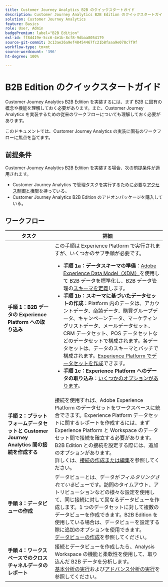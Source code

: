 ```yaml
---
title: Customer Journey Analytics B2B のクイックスタートガイド
description: Customer Journey Analytics B2B Edition のクイックスタートガイド。
solution: Customer Journey Analytics
feature: Basics
role: User, Admin
badgePremium: label="B2B Edition"
exl-id: ff8d419e-5cc6-4e1b-8cf8-9dbaa8054179
source-git-commit: 3c13ae26a9ef48454467fc21b8faaa9e078c7f9f
workflow-type: tm+mt
source-wordcount: '396'
ht-degree: 100%

---
```



# B2B Edition のクイックスタートガイド

Customer Journey Analytics B2B Edition を実装するには、まず B2B に固有の概念や機能を理解しておく必要があります。また、Customer Journey Analytics を実装するための従来のワークフローについても理解しておく必要があります。

このドキュメントでは、Customer Journey Analytics の実装に固有のワークフローに焦点を当てます。

## 前提条件

Customer Journey Analytics B2B Edition を実装する場合、次の前提条件が適用されます。

* Customer Journey Analytics で管理タスクを実行するために必要な[アクセス制御と権限](/help/technotes/access-control.md)を持っている。
* Customer Journey Analytics B2B Edition のアドオンパッケージを購入している。


## ワークフロー

| タスク | 詳細 |
| --- | --- |
| **手順 1：B2B データの Experience Platform への取り込み** | この手順は Experience Platform で実行されますが、いくつかのサブ手順が必要です。<ul><li>**手順 1a：データスキーマの準備**：[Adobe Experience Data Model（XDM）](https://experienceleague.adobe.com/docs/experience-platform/xdm/home.html?lang=ja)を使用して B2B データを標準化し、B2B データ管理の[スキーマを定義](https://experienceleague.adobe.com/ja/docs/experience-platform/rtcdp/schemas/b2b)します。</li><li>**手順 1b：スキーマに基づいたデータセットの作成**：Platform 内のデータは、アカウントデータ、商談データ、購買グループデータ、キャンペーンデータ、マーケティングリストデータ、メールデータセット、CRM データセット、POS データセットなどのデータセットで構成されます。各データセットは、データのスキーマとバッチで構成されます。[Experience Platform でデータセットを作成](https://experienceleague.adobe.com/docs/platform-learn/getting-started-for-data-architects-and-data-engineers/create-datasets.html?lang=ja)できます。</li><li>**手順 1c：Experience Platform へのデータの取り込み**：[いくつかのオプションがあります](https://experienceleague.adobe.com/ja/docs/experience-platform/ingestion/home)。</li></ul> |
| **手順 2：プラットフォームデータセットと Customer Journey Analytics 間の接続を作成する** | 接続を使用すれば、Adobe Experience Platform のデータセットをワークスペースに統合できます。Experience Platform データセットに関するレポートを作成するには、まず Experience Platform と Workspace のデータセット間で接続を確立する必要があります。B2B Edition との接続を設定する際には、追加のオプションがあります。<br>詳しくは、[接続の作成または編集](/help/connections/create-connection.md)を参照してください。 |
| **手順 3：データビューの作成** | データビューとは、データが&#x200B;*フィルタリングされている*&#x200B;ビューです。訪問のタイムアウト、アトリビューションなどの様々な設定を使用して、同じ接続に対して異なるデータビューを作成します。1 つのデータセットに対して複数のデータビューを作成できます。B2B Edition を使用している場合は、データビューを設定する際に追加のオプションを使用できます。<br>[データビューの作成](/help/data-views/create-dataview.md)を参照してください。 |
| **手順 4：ワークスペースでのクロスチャネルデータのレポート** | 接続とデータビューを作成したら、Analysis Workspace の機能と柔軟性を使用して、取り込んだ B2B データを分析します。<br>[基本分析の実行](/help/analysis-workspace/perform-basic-analysis.md)および[アドバンス分析の実行](/help/analysis-workspace/perform-adv-analysis.md)を参照してください。 |

<!--

## Use Case

The [B2B Use Case ](../data-ingestion/data-ingestion.md) document provides an example use case on how to implement Customer  Journey Analytics B2B Edition.

-->